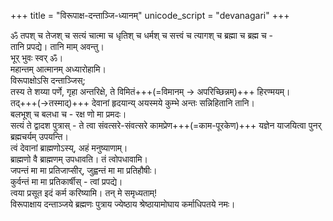 +++
title = "विरूपाक्ष-दन्ताञ्जि-ध्यानम्"
unicode_script = "devanagari"
+++

ॐ तपश् च तेजश् च सत्यं चात्मा च धृतिश् च धर्मश् च सत्त्वं च त्यागश् च ब्रह्मा च ब्रह्म च -  
तानि प्रपद्ये। तानि माम् अवन्तु।  
भूर् भुवः स्वर् ॐ।  
महान्तम् आत्मानम् अध्यारोहामि।  
विरूपाक्षोऽसि दन्ताञ्जिस्;  
तस्य ते शय्या पर्णे, गृहा अन्तरिक्षे, ते विमितं+++(=विमानम् → अपरिच्छिन्नम्)+++ हिरण्मयम्।  
तद्+++(→तस्माद्)+++ देवानां हृदयान्य् अयस्मये कुम्भे अन्तः सन्निहितानि तानि।  
बलभूश् च बलधा च - रक्ष णो मा प्रमदः।  
सत्यं ते द्वादश पुत्रास् - ते त्वा संवत्सरे-संवत्सरे कामप्रेण+++(=काम-पूरकेण)+++ यज्ञेन याजयित्वा  पुनर् ब्रह्मचर्यम् उपयन्ति।  
त्वं देवानां ब्राह्मणोऽस्य्, अहं मनुष्याणाम्।  
ब्राह्मणो वै ब्राह्मणम् उपधावति। तं त्वोपधावामि।  
जपन्तं मा मा प्रतिजाप्सीर्, जुह्वन्तं मा मा प्रतिहौषीः।  
कुर्वन्तं मा मा प्रतिकार्षीस् - त्वां प्रपद्ये।  
त्वया प्रसूत इदं कर्म करिष्यामि। तन् मे समृध्यताम्!  
विरूपाक्षाय दन्ताञ्जये ब्रह्मणः पुत्राय ज्येष्ठाय श्रेष्ठायामोघाय कर्माधिपतये नमः। 
